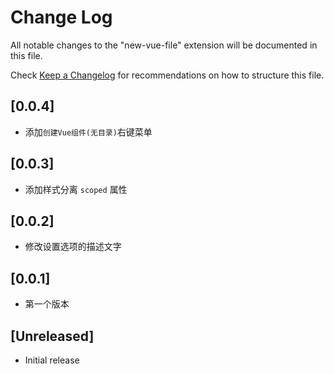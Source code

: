 # Change Log

All notable changes to the "new-vue-file" extension will be documented in this file.

Check [Keep a Changelog](http://keepachangelog.com/) for recommendations on how to structure this file.

## [0.0.4]

- 添加`创建Vue组件(无目录)`右键菜单

## [0.0.3]

- 添加样式分离 `scoped` 属性

## [0.0.2]

- 修改设置选项的描述文字

## [0.0.1]

- 第一个版本

## [Unreleased]

- Initial release
